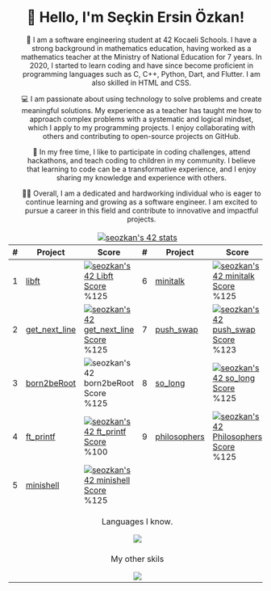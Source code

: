 <!DOCTYPE html>
<html>
  <head>
    <meta charset="UTF-8">
  </head>
  <body>
    <h1 align="center">👋 Hello, I'm Seçkin Ersin Özkan!</h1>
    <ul align="center">
      <p>👨 I am a software engineering student at 42 Kocaeli Schools. I have a strong background in mathematics education, having worked as a mathematics teacher at the Ministry of National Education for 7 years. In 2020, I started to learn coding and have since become proficient in programming languages such as C, C++, Python, Dart, and Flutter. I am also skilled in HTML and CSS.</p>
      <p>💻 I am passionate about using technology to solve problems and create meaningful solutions. My experience as a teacher has taught me how to approach complex problems with a systematic and logical mindset, which I apply to my programming projects. I enjoy collaborating with others and contributing to open-source projects on GitHub.</p>
      <p>🚀 In my free time, I like to participate in coding challenges, attend hackathons, and teach coding to children in my community. I believe that learning to code can be a transformative experience, and I enjoy sharing my knowledge and experience with others.</p>
      <p>👨‍💻 Overall, I am a dedicated and hardworking individual who is eager to continue learning and growing as a software engineer. I am excited to pursue a career in this field and contribute to innovative and impactful projects.</p>
    </ul>
    <table align="center">
      <thead>
        <tr>
          <td colspan="8" align="center">
            <a href="https://github.com/JaeSeoKim/badge42">
              <img src="https://badge42.vercel.app/api/v2/clf2uadqu00060fmq2i6ekgo4/stats?cursusId=21&coalitionId=232" alt="seozkan's 42 stats" />
            </a>
          </td>
        </tr>
        <tr>
          <th>#</th>
          <th>Project</th>
          <th>Score</th>
          <th>#</th>
          <th>Project</th>
          <th>Score</th>
        </tr>
      </thead>
      <tbody>
        <tr>
          <td>1</td>
          <td>
            <a href="https://github.com/seozkan/libft">libft</a>
          </td>
          <td>
            <a href="https://github.com/seozkan/libft">
              <img src="https://github.com/byaliego/42-project-badges/blob/main/badges/libftm.png" alt="seozkan's 42 Libft Score" />
            </a>%125
          </td>
          <td>6</td>
          <td>
            <a href="https://github.com/seozkan/minitalk">minitalk</a>
          </td>
          <td>
            <a href="https://github.com/seozkan/minitalk">
              <img src="https://github.com/byaliego/42-project-badges/blob/main/badges/minitalkm.png" alt="seozkan's 42 minitalk Score" />
            </a>%125
          </td>
        </tr>
        <tr>
          <td>2</td>
          <td>
            <a href="https://github.com/seozkan/get_next_line">get_next_line</a>
          </td>
          <td>
            <a href="https://github.com/seozkan/get_next_line">
              <img src="https://github.com/byaliego/42-project-badges/raw/main/badges/get_next_linem.png" alt="seozkan's 42 get_next_line Score" />
            </a>%125
          </td>
          <td>7</td>
          <td>
            <a href="https://github.com/seozkan/push_swap">push_swap</a>
          </td>
          <td>
            <a href="https://github.com/seozkan/push_swap">
              <img src="https://github.com/byaliego/42-project-badges/blob/main/badges/push_swapm.png" alt="seozkan's 42 push_swap Score" />
            </a>%123
          </td>
        </tr>
        <tr>
          <td>3</td>
          <td>
            <a href="https://github.com/seozkan/seozkan">born2beRoot</a>
          </td>
          <td>
            <img src="https://github.com/byaliego/42-project-badges/blob/main/badges/born2berootm.png" alt="seozkan's 42 born2beRoot Score" />%125
          </td>
          <td>8</td>
          <td>
            <a href="https://github.com/seozkan/so_long">so_long</a>
          </td>
          <td>
            <a href="https://github.com/seozkan/so_long">
              <img src="https://github.com/byaliego/42-project-badges/blob/main/badges/so_longm.png" alt="seozkan's 42 so_long Score" />
            </a>%125
          </td>
        </tr>
        <tr>
          <td>4</td>
          <td>
            <a href="https://github.com/seozkan/ft_printf">ft_printf</a>
          </td>
          <td>
            <a href="https://github.com/seozkan/ft_printf">
              <img src="https://github.com/byaliego/42-project-badges/blob/main/badges/ft_printfm.png" alt="seozkan's 42 ft_printf Score" />
            </a>%100
          </td>
          <td>9</td>
          <td>
            <a href="https://github.com/seozkan/philosophers">philosophers</a>
          </td>
          <td>
            <a href="https://github.com/seozkan/philosophers">
              <img src="https://github.com/byaliego/42-project-badges/raw/main/badges/philosophersm.png" alt="seozkan's 42 Philosophers Score" />
            </a>%125
          </td>
        </tr>
        <tr>
          <td>5</td>
          <td>
            <a href="https://github.com/seozkan/minishell">minishell</a>
          </td>
          <td>
            <a href="https://github.com/seozkan/minishell">
              <img src="https://github.com/byaliego/42-project-badges/blob/main/badges/minishellm.png" alt="seozkan's 42 minishell Score" />
            </a>%125
          </td>
        </tr>
        <tr>
          <td colspan="6" align="center">
            <p>Languages I know.</p>
            <a href="https://github.com/seozkan/seozkan">
              <img src="https://skillicons.dev/icons?i=py,dart,flutter,c" />
            </a>
          </td>
        </tr>
        <tr>
          <td colspan="6" align="center">
            <p>My other skils</p>
            <a href="https://github.com/seozkan/seozkan">
              <img src="https://skillicons.dev/icons?i=bootstrap,css,html,django,flask,docker,firebase,ai,linux,sqlite" />
            </a>
          </td>
        </tr>
      </tbody>
    </table>
  </body>
</html>
